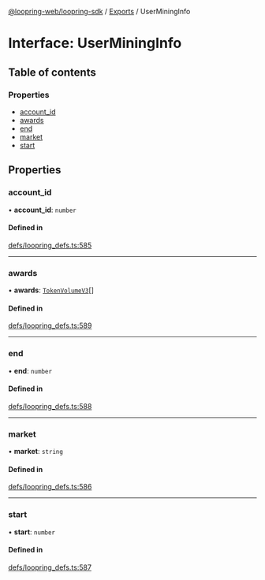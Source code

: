[@loopring-web/loopring-sdk](../README.md) / [Exports](../modules.md) / UserMiningInfo

# Interface: UserMiningInfo

## Table of contents

### Properties

- [account\_id](UserMiningInfo.md#account_id)
- [awards](UserMiningInfo.md#awards)
- [end](UserMiningInfo.md#end)
- [market](UserMiningInfo.md#market)
- [start](UserMiningInfo.md#start)

## Properties

### account\_id

• **account\_id**: `number`

#### Defined in

[defs/loopring_defs.ts:585](https://github.com/Loopring/loopring_sdk/blob/f560ad6/src/defs/loopring_defs.ts#L585)

___

### awards

• **awards**: [`TokenVolumeV3`](TokenVolumeV3.md)[]

#### Defined in

[defs/loopring_defs.ts:589](https://github.com/Loopring/loopring_sdk/blob/f560ad6/src/defs/loopring_defs.ts#L589)

___

### end

• **end**: `number`

#### Defined in

[defs/loopring_defs.ts:588](https://github.com/Loopring/loopring_sdk/blob/f560ad6/src/defs/loopring_defs.ts#L588)

___

### market

• **market**: `string`

#### Defined in

[defs/loopring_defs.ts:586](https://github.com/Loopring/loopring_sdk/blob/f560ad6/src/defs/loopring_defs.ts#L586)

___

### start

• **start**: `number`

#### Defined in

[defs/loopring_defs.ts:587](https://github.com/Loopring/loopring_sdk/blob/f560ad6/src/defs/loopring_defs.ts#L587)
